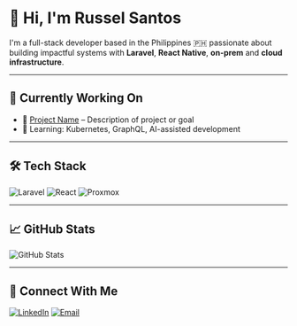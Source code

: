 # 👋 Hi, I'm Russel Santos

I'm a full-stack developer based in the Philippines 🇵🇭 passionate about building impactful systems with **Laravel**, **React Native**, **on-prem** and **cloud infrastructure**.

---

## 💼 Currently Working On
- 🚀 [Project Name](#) – Description of project or goal
- 🧠 Learning: Kubernetes, GraphQL, AI-assisted development

---

## 🛠️ Tech Stack
![Laravel](https://img.shields.io/badge/Laravel-%23FF2D20.svg?style=flat&logo=laravel&logoColor=white)
![React](https://img.shields.io/badge/React-%2320232a.svg?style=flat&logo=react&logoColor=%2361DAFB)
![Proxmox](https://img.shields.io/badge/Proxmox-333333?style=flat&logo=proxmox&logoColor=white)

---

## 📈 GitHub Stats
![GitHub Stats](https://github-readme-stats.vercel.app/api?username=russelsantos&show_icons=true&theme=tokyonight)

---

## 🔗 Connect With Me
[![LinkedIn](https://img.shields.io/badge/-LinkedIn-blue?style=flat-square&logo=Linkedin&logoColor=white)](https://linkedin.com/in/yourprofile)
[![Email](https://img.shields.io/badge/Email-D14836?style=flat&logo=gmail&logoColor=white)](mailto:you@example.com)
